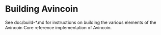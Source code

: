 Building Avincoin
================

See doc/build-*.md for instructions on building the various
elements of the Avincoin Core reference implementation of Avincoin.
